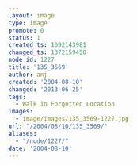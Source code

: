 ```yaml
---
layout: image
type: image
promote: 0
status: 1
created_ts: 1092143981
changed_ts: 1372159450
node_id: 1227
title: '135_3569'
author: anj
created: '2004-08-10'
changed: '2013-06-25'
tags:
  - Walk in Forgotten Location
images:
  - image/images/135_3569-1227.jpg
url: "/2004/08/10/135_3569/"
aliases:
  - "/node/1227/"
date: '2004-08-10'
---
```


